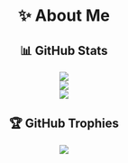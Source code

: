 <div align="center"> 

# ✨ About Me

## 📊 GitHub Stats
![](https://github-readme-stats.vercel.app/api?username=tomsmulski&theme=dark&hide_border=false&include_all_commits=true&count_private=true)<br/>
![](https://github-readme-streak-stats.herokuapp.com/?user=tomsmulski&theme=dark&hide_border=false)<br/>
![](https://github-readme-stats.vercel.app/api/top-langs/?username=tomsmulski&theme=dark&hide_border=false&include_all_commits=true&count_private=true&layout=compact)

## 🏆 GitHub Trophies
![](https://github-profile-trophy.vercel.app/?username=tomsmulski&theme=radical&no-frame=false&no-bg=true&margin-w=4)</div>
